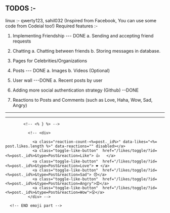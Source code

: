 ## TODOS :-

linux :- qwerty123, sahil032
(Inspired from Facebook, You can use some code from Codeial too!)
Required features :- 

1. Implementing Friendship   ---  DONE
    a. Sending and accepting friend requests

2. Chatting
    a. Chatting between friends
    b. Storing messages in database.


3. Pages for Celebrities/Organizations

4. Posts              --- DONE
    a. Images
    b. Videos (Optional)

5. User wall            ---DONE
    a. Recent posts by user

6. Adding more social authentication strategy (Github)    --DONE

7. Reactions to Posts and Comments (such as Love, Haha, Wow, Sad, Angry)

-----------------------------------------------------------------

----------------------
   <!-- 
   else { %>

            <div class="emoji-drawer hidden">
                <a class="toggle-like-button" data-likes="<%= post.likes.length %>" href="/likes/toggle/?id=<%=post._id%>&type=Post&reaction=Like"> 👍   </a>
                <a class="toggle-like-button" data-likes="<%= post.likes.length %>" href="/likes/toggle/?id=<%=post._id%>&type=Post&reaction=Love"> ❤ </a>
                <a class="toggle-like-button" data-likes="<%= post.likes.length %>" href="/likes/toggle/?id=<%=post._id%>&type=Post&reaction=Sad"> 😞</a>
                <a class="toggle-like-button" data-likes="<%= post.likes.length %>" href="/likes/toggle/?id=<%=post._id%>&type=Post&reaction=Angry">😡</a>
                <a class="toggle-like-button" data-likes="<%= post.likes.length %>" href="/likes/toggle/?id=<%=post._id%>&type=Post&reaction=Wow">😲</a>
              </div> --> 
            <!-- <% } %> --> 
<!-- 
            <div class="emoji-drawer">
                <a class="toggle-like-button" data-likes="<%= post.likes.length %>" href="/likes/toggle/?id=<%=post._id%>&type=Post&reaction=Like"> 👍   </a>
                <a class="toggle-like-button" data-likes="<%= post.likes.length %>" href="/likes/toggle/?id=<%=post._id%>&type=Post&reaction=Love"> ❤ </a>
                <a class="toggle-like-button" data-likes="<%= post.likes.length %>" href="/likes/toggle/?id=<%=post._id%>&type=Post&reaction=Sad"> 😞</a>
                <a class="toggle-like-button" data-likes="<%= post.likes.length %>" href="/likes/toggle/?id=<%=post._id%>&type=Post&reaction=Angry">😡</a>
                <a class="toggle-like-button" data-likes="<%= post.likes.length %>" href="/likes/toggle/?id=<%=post._id%>&type=Post&reaction=Wow">😲</a>
              </div> -->

              <!-- <div>

                <a class="reaction-count-<%=post._id%>" data-likes="<%= post.likes.length %>" data-reactions="" disabled></a>
                <a class="toggle-like-button"  href="/likes/toggle/?id=<%=post._id%>&type=Post&reaction=Like"> 👍   </a>
                <a class="toggle-like-button"  href="/likes/toggle/?id=<%=post._id%>&type=Post&reaction=Love"> ❤ </a>
                <a class="toggle-like-button"  href="/likes/toggle/?id=<%=post._id%>&type=Post&reaction=Sad"> 😞</a>
                <a class="toggle-like-button"  href="/likes/toggle/?id=<%=post._id%>&type=Post&reaction=Angry">😡</a>
                <a class="toggle-like-button"  href="/likes/toggle/?id=<%=post._id%>&type=Post&reaction=Wow">😲</a>
              </div> -->

      <!-- END emoji part -->